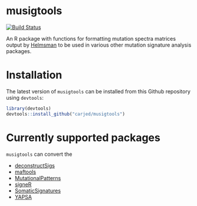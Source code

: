 # musigtools

[![Build Status](https://travis-ci.org/carjed/musigtools.svg?branch=master)](https://travis-ci.org/carjed/musigtools)

An R package with functions for formatting mutation spectra matrices output by [Helmsman](https://github.com/carjed/helmsman) to be used in various other mutation signature analysis packages.

# Installation

The latest version of `musigtools` can be installed from this Github repository using `devtools`:

```r
library(devtools)
devtools::install_github("carjed/musigtools")
```

# Currently supported packages

`musigtools` can convert the 

- [deconstructSigs](https://cran.r-project.org/web/packages/deconstructSigs/index.html)
- [maftools](https://bioconductor.org/packages/release/bioc/html/maftools.html)
- [MutationalPatterns](http://bioconductor.org/packages/release/bioc/html/MutationalPatterns.html)
- [signeR](http://bioconductor.org/packages/release/bioc/html/signeR.html)
- [SomaticSignatures](http://bioconductor.org/packages/release/bioc/html/SomaticSignatures.html)
- [YAPSA](http://bioconductor.org/packages/release/bioc/html/YAPSA.html)
